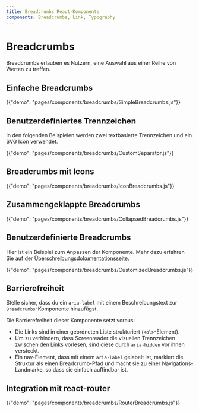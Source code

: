 ```yaml
---
title: Breadcrumbs React-Komponente
components: Breadcrumbs, Link, Typography
---
```


# Breadcrumbs

<p class="description">Breadcrumbs erlauben es Nutzern, eine Auswahl aus einer Reihe von Werten zu treffen.</p>

## Einfache Breadcrumbs

{{"demo": "pages/components/breadcrumbs/SimpleBreadcrumbs.js"}}

## Benutzerdefiniertes Trennzeichen

In den folgenden Beispielen werden zwei textbasierte Trennzeichen und ein SVG Icon verwendet.

{{"demo": "pages/components/breadcrumbs/CustomSeparator.js"}}

## Breadcrumbs mit Icons

{{"demo": "pages/components/breadcrumbs/IconBreadcrumbs.js"}}

## Zusammengeklappte Breadcrumbs

{{"demo": "pages/components/breadcrumbs/CollapsedBreadcrumbs.js"}}

## Benutzerdefinierte Breadcrumbs

Hier ist ein Beispiel zum Anpassen der Komponente. Mehr dazu erfahren Sie auf der [Überschreibungsdokumentationsseite](/customization/components/).

{{"demo": "pages/components/breadcrumbs/CustomizedBreadcrumbs.js"}}

## Barrierefreiheit

Stelle sicher, dass du ein `aria-label` mit einem Beschreibungstext zur `Breadcrumbs`-Komponente hinzufügst.

Die Barrierefreiheit dieser Komponente setzt voraus:

- Die Links sind in einer geordneten Liste strukturiert (`<ol>`-Element).
- Um zu verhindern, dass Screenreader die visuellen Trennzeichen zwischen den Links vorlesen, sind diese durch `aria-hidden` vor ihnen versteckt.
- Ein nav-Element, dass mit einem `aria-label` gelabelt ist, markiert die Struktur als einen Breadcrumb-Pfad und macht sie zu einer Navigations-Landmarke, so dass sie einfach auffindbar ist.

## Integration mit react-router

{{"demo": "pages/components/breadcrumbs/RouterBreadcrumbs.js"}}
